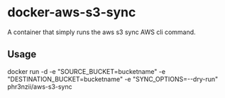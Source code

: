 # docker-aws-s3-sync
A container that simply runs the aws s3 sync AWS cli command.

## Usage
docker run -d -e "SOURCE_BUCKET=bucketname" -e "DESTINATION_BUCKET=bucketname" -e "SYNC_OPTIONS=--dry-run" phr3nzii/aws-s3-sync
